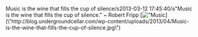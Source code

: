 Music is the wine that fills the cup of silence/s2013-03-12 17:45:40/s\"Music is the wine that fills the cup of silence.\" ~ Robert Fripp [![\"Music](\"http://blog.undergroundcellar.com/wp-content/uploads/2013/04/Music-is-the-wine-that-fills-the-cup-of-silence.jpg\")](\"http://blog.undergroundcellar.com/wp-content/uploads/2013/04/Music-is-the-wine-that-fills-the-cup-of-silence.jpg\")